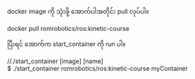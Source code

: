 docker image ကို သုံးဖို့ အောက်ပါအတိုင်း pull လုပ်ပါ။ <br>

docker pull romrobotics/ros:kinetic-course <br>

ပြီးရင် အောက်က start_container ကို run ပါ။ <br>

//./start_container [image] [name] <br>
$ ./start_container romrobotics/ros:kinetic-course myContainer <br>
